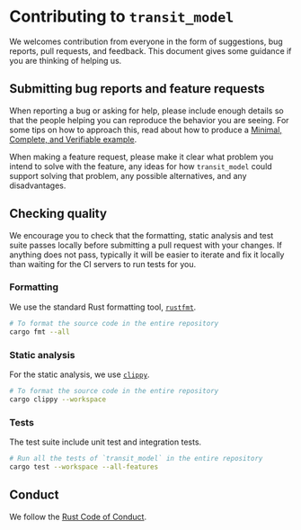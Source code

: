 # Contributing to `transit_model`

We welcomes contribution from everyone in the form of suggestions, bug
reports, pull requests, and feedback. This document gives some guidance if you
are thinking of helping us.

## Submitting bug reports and feature requests

When reporting a bug or asking for help, please include enough details so that
the people helping you can reproduce the behavior you are seeing. For some tips
on how to approach this, read about how to produce a [Minimal, Complete, and
Verifiable example].

[Minimal, Complete, and Verifiable example]: https://stackoverflow.com/help/mcve

When making a feature request, please make it clear what problem you intend to
solve with the feature, any ideas for how `transit_model` could support solving
that problem, any possible alternatives, and any disadvantages.

## Checking quality

We encourage you to check that the formatting, static analysis and test suite
passes locally before submitting a pull request with your changes. If anything
does not pass, typically it will be easier to iterate and fix it locally than
waiting for the CI servers to run tests for you.

### Formatting
We use the standard Rust formatting tool, [`rustfmt`].

```sh
# To format the source code in the entire repository
cargo fmt --all
```

[`rustfmt`]: https://github.com/rust-lang/rustfmt

### Static analysis
For the static analysis, we use [`clippy`].

```sh
# To format the source code in the entire repository
cargo clippy --workspace
```

[`clippy`]: https://github.com/rust-lang/rust-clippy

### Tests
The test suite include unit test and integration tests.

```sh
# Run all the tests of `transit_model` in the entire repository
cargo test --workspace --all-features
```

## Conduct

We follow the [Rust Code of Conduct].

[Rust Code of Conduct]: https://www.rust-lang.org/conduct.html

